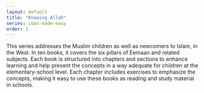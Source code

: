 ```yaml
---
layout: default
title: "Knowing Allah"
series: iman-made-easy
order: 1
---
```


This series addresses the Muslim children as well as newcomers to Islam, in the West. In ten books, it covers the six pillars of Eemaan and related subjects. Each book is structured into chapters and sections to enhance learning and help present the concepts in a way adequate for children at the elementary-school level. Each chapter includes exercises to emphasize the concepts, making it easy to use these books as reading and study material in schools.
